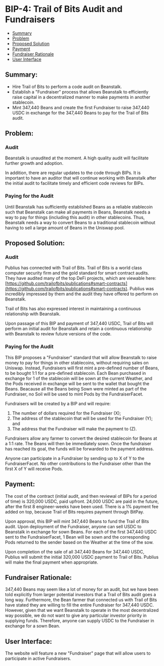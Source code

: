 # BIP-4: Trail of Bits Audit and Fundraisers

- [Summary](#summary)
- [Problem](#problem)
- [Proposed Solution](#proposed-solution)
- [Payment](#payment)
- [Fundraiser Rationale](#fundraiser-rationale)
- [User Interface](#user-interface)
 
## Summary:

- Hire Trail of Bits to perform a code audit on Beanstalk.
- Establish a "Fundraiser" process that allows Beanstalk to efficiently raise capital in a decentralized manner to make payments in another stablecoin.
- Mint 347,440 Beans and create the first Fundraiser to raise 347,440 USDC in exchange for the 347,440 Beans to pay for the Trail of Bits audit.

## Problem:

### Audit

Beanstalk is unaudited at the moment.  A high quality audit will facilitate further growth and adoption.

In addition, there are regular updates to the code through BIPs. It is important to have an auditor that will continue working with Beanstalk after the initial audit to facilitate timely and efficient code reviews for BIPs.

### Paying for the Audit

Until Beanstalk has sufficiently established Beans as a reliable stablecoin such that Beanstalk can make all payments in Beans, Beanstalk needs a way to pay for things (including this audit) in other stablecoins. Thus, Beanstalk needs a way to convert Beans to a traditional stablecoin without having to sell a large amount of Beans in the Uniswap pool.

## Proposed Solution:

### Audit

Publius has connected with Trail of Bits. Trail of Bits is a world class computer security firm and the gold standard for smart contract audits. They have audited many of the top DeFi projects, which are viewable here: [https://github.com/trailofbits/publications#smart-contracts](https://github.com/trailofbits/publications#smart-contracts). Publius was incredibly impressed by them and the audit they have offered to perform on Beanstalk. 

Trail of Bits has also expressed interest in maintaining a continuous relationship with Beanstalk.

Upon passage of this BIP and payment of 347,440 USDC, Trail of Bits will perform an initial audit for Beanstalk and retain a continuous relationship with Beanstalk to review future versions of the code. 

### Paying for the Audit

This BIP proposes a "Fundraiser" standard that will allow Beanstalk to raise money to pay for things in other stablecoins, without requiring sales on Uniswap. Instead, Fundraisers will first mint a pre-defined number of Beans, to be bought 1:1 for a pre-defined stablecoin. Each Bean purchased in exchange for 1 of the stablecoin will be sown at the current Weather, and the Pods received in exchange will be sent to the wallet that bought the Beans. Beacause all the Beans being Sown were minted as part of the Fundraiser, no Soil will be used to mint Pods by the FundraiserFacet. 

Fundraisers will be created by a BIP and will require:

1. The number of dollars required for the Fundraiser (X);
2. The address of the stablecoin that will be used for the Fundraiser (Y); and
3. The address that the Fundraiser will make the payment to (Z).

Fundraisers allow any farmer to convert the desired stablecoin for Beans at a 1:1 rate. The Beans will then be immediately sown. Once the fundraiser has reached its goal, the funds will be forwarded to the payment address.

Anyone can participate in a Fundraiser by sending up to X of Y to the FundraiserFacet. No other contributions to the Fundraiser other than the first X of Y will receive Pods. 

## Payment:

The cost of the contract (initial audit, and then reviewal of BIPs for a period of time) is 320,000 USDC, paid upfront. 24,000 USDC are paid in the future, after the first 8 engineer-weeks have been used. There is a 1% payment fee added on top, because Trail of Bits requires payment through BitPay.

Upon approval, this BIP will mint 347,440 Beans to fund the Trail of Bits audit. Upon deployment of the Fundraiser, anyone can sell USDC to Beanstalk in exchange for sown Beans. For each of the first 347,440 USDC sent to the FundraiserFacet, 1 Bean will be sown and the corresponding Pods returned to the sender based on the Weather at the time of the sow.

Upon completion of the sale of all 347,440 Beans for 347,440 USDC, Publius will submit the initial 320,000 USDC payment to Trail of Bits. Publius will make the final payment when appropriate.

## Fundraiser Rationale:

347,440 Beans may seem like a lot of money for an audit, but we have been told explicitly from larger potential investors that a Trail of Bits audit goes a long way. Furthermore, the Bean farmer that connected us with Trail of Bits have stated they are willing to fill the entire Fundraiser for 347,440 USDC. However, given that we want Beanstalk to operate in the most decentralized way possible, we do not want to give any particular investor priority in supplying funds. Therefore, anyone can supply USDC to the Fundraiser in exchange for a sown Bean. 

## User Interface:

The website will feature a new "Fundraiser" page that will allow users to participate in active Fundraisers.
